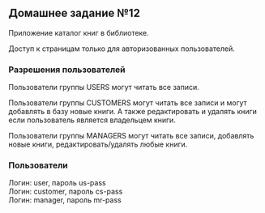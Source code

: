 ## Домашнее задание №12

Приложение каталог книг в библиотеке.

Доступ к страницам только для авторизованных пользователей.

### Разрешения пользователей

Пользователи группы USERS могут читать все записи.

Пользователи группы CUSTOMERS могут читать все записи
и могут добавлять в базу новые книги. А также редактировать
и удалять книги если пользователь является владельцем книги.

Пользователи группы MANAGERS могут читать все записи,
добавлять новые книги, редактировать/удалять любые книги.

### Пользователи
Логин: user, пароль us-pass\
Логин: customer, пароль cs-pass\
Логин: manager, пароль mr-pass
